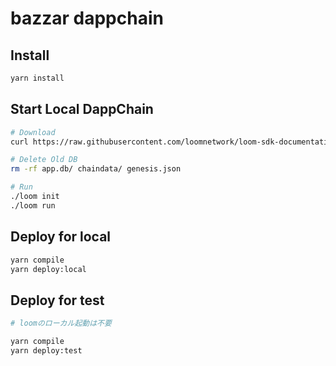 # bazzar dappchain

## Install

```bash
yarn install
```

## Start Local DappChain

```bash
# Download
curl https://raw.githubusercontent.com/loomnetwork/loom-sdk-documentation/master/scripts/get_loom.sh | sh

# Delete Old DB
rm -rf app.db/ chaindata/ genesis.json

# Run
./loom init
./loom run
```

## Deploy for local
```bash
yarn compile
yarn deploy:local
```

## Deploy for test
```bash
# loomのローカル起動は不要

yarn compile
yarn deploy:test
```